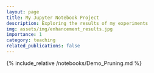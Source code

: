```yaml
---
layout: page
title: My Jupyter Notebook Project
description: Exploring the results of my experiments
img: assets/img/enhancement_results.jpg
importance: 1
category: teaching
related_publications: false
---
```


{% include_relative /notebooks/Demo_Pruning.md %}
